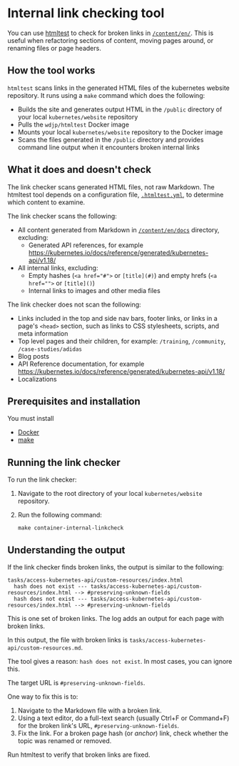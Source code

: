 # Internal link checking tool

You can use [htmltest](https://github.com/wjdp/htmltest) to check for broken links in
[`/content/en/`](https://git.k8s.io/website/content/en/). This is useful when refactoring
sections of content, moving pages around, or renaming files or page headers.

## How the tool works

`htmltest` scans links in the generated HTML files of the kubernetes website repository.
It runs using a `make` command which does the following:

- Builds the site and generates output HTML in the `/public` directory of your
  local `kubernetes/website` repository
- Pulls the `wdjp/htmltest` Docker image
- Mounts your local `kubernetes/website` repository to the Docker image
- Scans the files generated in the `/public` directory and provides command line
  output when it encounters broken internal links

## What it does and doesn't check

The link checker scans generated HTML files, not raw Markdown.
The htmltest tool depends on a configuration file,
[`.htmltest.yml`](https://git.k8s.io/website/.htmltest.yml),
to determine which content to examine.

The link checker scans the following:

- All content generated from Markdown in
  [`/content/en/docs`](https://git.k8s.io/website/content/en/docs/) directory, excluding:
  - Generated API references, for example
    https://kubernetes.io/docs/reference/generated/kubernetes-api/v1.18/
- All internal links, excluding:
  - Empty hashes (`<a href="#">` or `[title](#)`) and empty hrefs (`<a href="">` or `[title]()`)
  - Internal links to images and other media files

The link checker does not scan the following:

- Links included in the top and side nav bars, footer links, or links in a page's `<head>` section,
  such as links to CSS stylesheets, scripts, and meta information
- Top level pages and their children, for example: `/training`, `/community`, `/case-studies/adidas`
- Blog posts
- API Reference documentation, for example
  https://kubernetes.io/docs/reference/generated/kubernetes-api/v1.18/
- Localizations

## Prerequisites and installation

You must install

* [Docker](https://docs.docker.com/get-docker/)
* [make](https://www.gnu.org/software/make/)

## Running the link checker

To run the link checker:

1. Navigate to the root directory of your local `kubernetes/website` repository.

2. Run the following command:

   ```shell
   make container-internal-linkcheck
   ```

## Understanding the output

If the link checker finds broken links, the output is similar to the following:

```
tasks/access-kubernetes-api/custom-resources/index.html
  hash does not exist --- tasks/access-kubernetes-api/custom-resources/index.html --> #preserving-unknown-fields
  hash does not exist --- tasks/access-kubernetes-api/custom-resources/index.html --> #preserving-unknown-fields
```

This is one set of broken links. The log adds an output for each page with broken links.

In this output, the file with broken links is `tasks/access-kubernetes-api/custom-resources.md`.

The tool gives a reason: `hash does not exist`. In most cases, you can ignore this.

The target URL is `#preserving-unknown-fields`.

One way to fix this is to:

1. Navigate to the Markdown file with a broken link.
1. Using a text editor, do a full-text search (usually Ctrl+F or Command+F) for the
   broken link's URL, `#preserving-unknown-fields`.
1. Fix the link. For a broken page hash (or _anchor_) link,
   check whether the topic was renamed or removed.

Run htmltest to verify that broken links are fixed.
